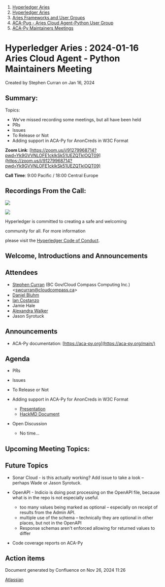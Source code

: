 1. [Hyperledger Aries](index.html)
2. [Hyperledger Aries](Hyperledger-Aries_18481154.html)
3. [Aries Frameworks and User Groups](Aries-Frameworks-and-User-Groups_18481290.html)
4. [ACA-Pug - Aries Cloud Agent-Python User Group](ACA-Pug---Aries-Cloud-Agent-Python-User-Group_18484248.html)
5. [ACA-Py Maintainers Meetings](ACA-Py-Maintainers-Meetings_18506202.html)

# Hyperledger Aries : 2024-01-16 Aries Cloud Agent - Python Maintainers Meeting

Created by Stephen Curran on Jan 16, 2024

## Summary:

Topics:

- We've missed recording some meetings, but all have been held
- PRs
- Issues
- To Release or Not
- Adding support in ACA-Py for AnonCreds in W3C Format

**Zoom Link**: [https://zoom.us/j/91279968714?pwd=Yk9GVVNLOFE1cklkSk51UEZQTklOQT09](https://zoom.us/j/91279968714?pwd=Yk9GVVNLOFE1cklkSk51UEZQTklOQT09)

**Call Time**: 9:00 Pacific / 18:00 Central Europe

## Recordings From the Call:

![](https://wiki.hyperledger.org/download/attachments/29034696/Antitrustnotice.png?version=1&modificationDate=1581695654000&api=v2)

![](https://wiki.hyperledger.org/download/attachments/2392771/welcome.png?version=2&modificationDate=1572450107000&api=v2)

Hyperledger is committed to creating a safe and welcoming

community for all. For more information

please visit the [Hyperledger Code of Conduct](https://lf-hyperledger.atlassian.net/wiki/display/HYP/Hyperledger+Code+of+Conduct).

## Welcome, Introductions and Announcements

## Attendees

- [Stephen Curran](https://lf-hyperledger.atlassian.net/wiki/people/557058:d676f135-ecd6-465b-b7eb-f87976bf4569?ref=confluence) (BC Gov/Cloud Compass Computing Inc.) &lt;swcurran@cloudcompass.ca&gt;
- [Daniel Bluhm](https://lf-hyperledger.atlassian.net/wiki/people/712020:c322d585-d6d2-4479-a990-b91fac45db1c?ref=confluence)
- [Ian Costanzo](https://lf-hyperledger.atlassian.net/wiki/people/5a90a1b054c8ff39bc246426?ref=confluence)
- Jamie Hale
- [Alexandra Walker](https://lf-hyperledger.atlassian.net/wiki/people/62e8177de50f2f2a39544bf5?ref=confluence)
- Jason Syrotuck

## Announcements

- ACA-Py documentation: [https://aca-py.org](https://aca-py.org/main/)

## Agenda

- PRs
- Issues
- To Release or Not
- Adding support in ACA-Py for AnonCreds in W3C Format
  
  - [Presentation](https://docs.google.com/presentation/d/13H79x19MSHhZumLgRdh_-pgli12E0cq2sG8cw5PPkgM/edit?usp=sharing)
  - [HackMD Document](https://hackmd.io/@swcurran/ryZDzTbta)
- Open Discussion
  
  - No time...

## Upcoming Meeting Topics:

## Future Topics

- Sonar Cloud - is this actually working? Add issue to take a look – perhaps Wade or Jason Syrotuck.
- OpenAPI - Indicio is doing post processing on the OpenAPI file, because what is in the repo is not especially useful.
  
  - too many values being marked as optional – especially on receipt of results from the Admin API.
  - multiple use of the schema – technically they are optional in other places, but not in the OpenAPI
  - Response schemas aren't enforced allowing for returned values to differ
- Code coverage reports on ACA-Py

## Action items

Document generated by Confluence on Nov 26, 2024 11:26

[Atlassian](http://www.atlassian.com/)

